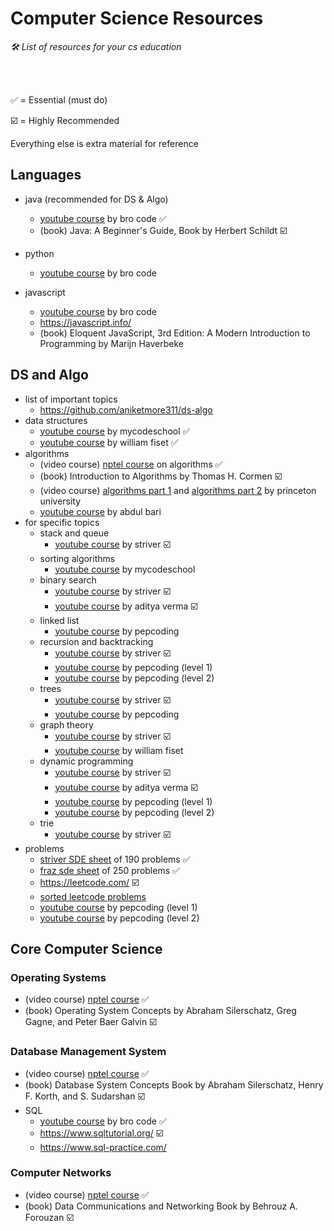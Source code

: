 # Computer Science Resources

<p><em>🛠️ List of resources for your cs education</em></p>

<br/>
<br/>

✅ = Essential (must do)

☑️ = Highly Recommended

Everything else is extra material for reference

## Languages

- java (recommended for DS & Algo)

  - [youtube course](https://www.youtube.com/watch?v=xk4_1vDrzzo) by bro code ✅
  - (book) Java: A Beginner's Guide, Book by Herbert Schildt ☑️

- python

  - [youtube course](https://www.yout️ube.com/watch?v=XKHEtdqhLK8) by bro code

- javascript
  - [youtube course](https://www.youtube.com/watch?v=8dWL3wF_OMw) by bro code
  - https://javascript.info/
  - (book) Eloquent JavaScript, 3rd Edition: A Modern Introduction to Programming by Marijn Haverbeke

## DS and Algo

- list of important topics
  - https://github.com/aniketmore311/ds-algo
- data structures
  - [youtube course](https://www.youtube.com/playlist?list=PL2_aWCzGMAwI3W_JlcBbtYTwiQSsOTa6P) by mycodeschool ✅
  - [youtube course](https://www.youtube.com/playlist?list=PLDV1Zeh2NRsB6SWUrDFW2RmDotAfPbeHu) by william fiset ✅
- algorithms
  - (video course) [nptel course](https://www.youtube.com/playlist?list=PLyqSpQzTE6M9DKhN7z2fOpKTJWu-639_P) on algorithms ✅
  - (book) Introduction to Algorithms by Thomas H. Cormen ☑️
  - (video course) [algorithms part 1](https://www.coursera.org/learn/algorithms-part1) and [algorithms part 2](https://www.coursera.org/learn/algorithms-part2) by princeton university
  - [youtube course](https://www.youtube.com/playlist?list=PLDN4rrl48XKpZkf03iYFl-O29szjTrs_O) by abdul bari
- for specific topics
  - stack and queue
    - [youtube course](https://www.youtube.com/playlist?list=PLgUwDviBIf0oSO572kQ7KCSvCUh1AdILj) by striver ☑️
  - sorting algorithms
    - [youtube course](https://www.youtube.com/playlist?list=PL2_aWCzGMAwKedT2KfDMB9YA5DgASZb3U) by mycodeschool
  - binary search
    - [youtube course](https://www.youtube.com/playlist?list=PLgUwDviBIf0pMFMWuuvDNMAkoQFi-h0ZF) by striver ☑️
    - [youtube course](https://www.youtube.com/playlist?list=PL_z_8CaSLPWeYfhtuKHj-9MpYb6XQJ_f2) by aditya verma ☑️
  - linked list
    - [youtube course](https://www.youtube.com/playlist?list=PL-Jc9J83PIiF5VZmktfqW6WVU1pxBF6l_) by pepcoding
  - recursion and backtracking
    - [youtube course](https://www.youtube.com/playlist?list=PLgUwDviBIf0rGlzIn_7rsaR2FQ5e6ZOL9) by striver ☑️
    - [youtube course](https://www.youtube.com/playlist?list=PL-Jc9J83PIiFxaBahjslhBD1LiJAV7nKs) by pepcoding (level 1)
    - [youtube course](https://www.youtube.com/playlist?list=PL-Jc9J83PIiHO9SQ6lxGuDsZNt2mkHEn0) by pepcoding (level 2)
  - trees
    - [youtube course](https://www.youtube.com/playlist?list=PLgUwDviBIf0q8Hkd7bK2Bpryj2xVJk8Vk) by striver ☑️
    - [youtube course](https://www.youtube.com/playlist?list=PL-Jc9J83PIiEmjuIVDrwR9h5i9TT2CEU_) by pepcoding
  - graph theory
    - [youtube course](https://www.youtube.com/playlist?list=PLgUwDviBIf0oE3gA41TKO2H5bHpPd7fzn) by striver ☑️
    - [youtube course](https://www.youtube.com/playlist?list=PLDV1Zeh2NRsDGO4--qE8yH72HFL1Km93P) by william fiset
  - dynamic programming
    - [youtube course](https://www.youtube.com/playlist?list=PLgUwDviBIf0qUlt5H_kiKYaNSqJ81PMMY) by striver ☑️
    - [youtube course](https://www.youtube.com/playlist?list=PL_z_8CaSLPWekqhdCPmFohncHwz8TY2Go) by aditya verma ☑️
    - [youtube course](https://www.youtube.com/playlist?list=PL-Jc9J83PIiG8fE6rj9F5a6uyQ5WPdqKy) by pepcoding (level 1)
    - [youtube course](https://www.youtube.com/playlist?list=PL-Jc9J83PIiEZvXCn-c5UIBvfT8dA-8EG) by pepcoding (level 2)
  - trie
    - [youtube course](https://www.youtube.com/playlist?list=PLgUwDviBIf0pcIDCZnxhv0LkHf5KzG9zp) by striver ☑️
- problems
  - [striver SDE sheet](https://takeuforward.org/interviews/strivers-sde-sheet-top-coding-interview-problems/) of 190 problems ✅
  - [fraz sde sheet](https://leadcoding.in/dsa-sheet/) of 250 problems ✅
  - https://leetcode.com/ ☑️
  - [sorted leetcode problems](https://github.com/adixmr/leetcode)
  - [youtube course](https://www.youtube.com/playlist?list=PL-Jc9J83PIiFj7YSPl2ulcpwy-mwj1SSk) by pepcoding (level 1)
  - [youtube course](https://www.youtube.com/playlist?list=PL-Jc9J83PIiE-181crLG1xSIWhTGKFiMY) by pepcoding (level 2)

## Core Computer Science

### Operating Systems

- (video course) [nptel course](https://www.youtube.com/playlist?list=PLsylUObW5M3CAGT6OdubyH6FztKfJCcFB) ✅
- (book) Operating System Concepts by Abraham Silerschatz, Greg Gagne, and Peter Baer Galvin ☑️

### Database Management System

- (video course) [nptel course](https://www.youtube.com/playlist?list=PLJ5C_6qdAvBHKccG0ZyOxcf_2YO6r4Q4l) ✅
- (book) Database System Concepts Book by Abraham Silerschatz, Henry F. Korth, and S. Sudarshan ☑️
- SQL
  - [youtube course](https://www.youtube.com/watch?v=5OdVJbNCSso) by bro code ✅
  - https://www.sqltutorial.org/ ☑️
  - https://www.sql-practice.com/

### Computer Networks

- (video course) [nptel course](https://www.youtube.com/playlist?list=PLbRMhDVUMngf-peFloB7kyiA40EptH1up) ✅
- (book) Data Communications and Networking
  Book by Behrouz A. Forouzan ☑️
